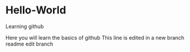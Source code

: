 # Hello-World
Learning github

Here you will learn the basics of github 
This line is edited in a new branch readme edit branch
